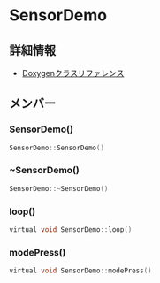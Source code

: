 # SensorDemo



## 詳細情報

- [Doxygenクラスリファレンス](https://lang-ship.com/reference/Arduino/latest/class_sensor_demo.html)

## メンバー

### SensorDemo()



```c
SensorDemo::SensorDemo()
```



### ~SensorDemo()



```c
SensorDemo::~SensorDemo()
```



### loop()



```c
virtual void SensorDemo::loop()
```



### modePress()



```c
virtual void SensorDemo::modePress()
```



